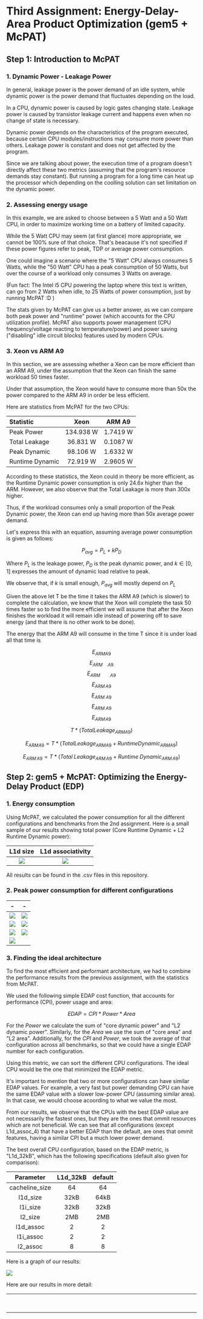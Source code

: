 # Third Assignment: Energy-Delay-Area Product Optimization (gem5 + McPAT)

## Step 1: Introduction to McPAT

### 1. Dynamic Power - Leakage Power

In general, leakage power is the power demand of an idle system, while dynamic power is the power demand that fluctuates depending on the load.

In a CPU, dynamic power is caused by logic gates changing state. Leakage power is caused by transistor leakage current and happens even when no change of state is necessary.

Dynamic power depends on the characteristics of the program executed, because certain CPU modules/instructions may consume more power than others. Leakage power is constant and does not get affected by the program.

Since we are talking about power, the execution time of a program doesn't directly affect these two metrics (assuming that the program's resource demands stay constant). But running a program for a long time can heat up the processor which depending on the coolling solution can set limitation on the dynamic power. 

### 2. Assessing energy usage

In this example, we are asked to choose between a 5 Watt and a 50 Watt CPU, in order to maximize working time on a battery of limited capacity.

While the 5 Watt CPU may seem (at first glance) more appropriate, we cannot be 100% sure of that choice. That's beacause it's not specified if these power figures refer to peak, TDP or average power consumption.

One could imagine a scenario where the "5 Watt" CPU always consumes 5 Watts, while the "50 Watt" CPU has a peak consumption of 50 Watts, but over the course of a workload only consumes 3 Watts on average.

(Fun fact: The Intel i5 CPU powering the laptop where this text is written, can go from 2 Watts when idle, to 25 Watts of power consumption, just by running McPAT :D )

The stats given by McPAT can give us a better answer, as we can compare both peak power and "runtime" power (which accounts for the CPU utilization profile). McPAT also supports power management (CPU frequency/voltage reacting to temperature/power) and power saving ("disabling" idle circuit blocks) features used by modern CPUs.

### 3. Xeon vs ARM A9

In this section, we are assessing whether a Xeon can be more efficient than an ARM A9, under the assumption that the Xeon can finish the same workload 50 times faster.

Under that assumption, the Xeon would have to consume more than 50x the power compared to the ARM A9 in order be less efficient. 

Here are statistics from McPAT for the two CPUs:

| Statistic       | Xeon      | ARM A9   |
|:----------------|:---------:|:--------:|
| Peak Power      | 134.938 W | 1.7419 W |
| Total Leakage   | 36.831 W  | 0.1087 W |
| Peak Dynamic    | 98.106 W  | 1.6332 W |
| Runtime Dynamic | 72.919 W  | 2.9605 W |

According to these statistics, the Xeon could in theory be more efficient, as the Runtime Dynamic power consumption is only 24.6x higher than the ARM. However, we also observe that the Total Leakage is more than 300x higher.

Thus, if the workload consumes only a small proportion of the Peak Dynamic power, the Xeon can end up having more than 50x average power demand.

Let's express this with an equation, assuming average power consumption is given as follows:

$$
P_{avg} = P_L + kP_{D}
$$

Where $P_L$ is the leakage power, $P_D$ is the peak dynamic power, and $k\in[0,1]$ expresses the amount of dynamic load relative to peak.

We observe that, if $k$ is small enough, $P_{avg}$ will mostly depend on $P_L$

Given the above let T be the time it takes the ARM A9 (which is slower) to complete the calculation, we know that the Xeon will complete the task 50 times faster so to find the more efficient we will assume that after the Xeon finishes the workload it will remain idle instead of powering off to save energy (and that there is no other work to be done). 

The energy that the ARM A9 will consume in the time T since it is under load all that time is 

$$
E_{ARM  A9} 
$$
$$
E_{ARM \quad  A9} 
$$
$$
E_{ARM  \qquad A9} 
$$
$$
E_{ARM \, A9} 
$$
$$
E_{ARM  \: A9} 
$$
$$
E_{ARM \;  A9} 
$$
$$
E_{ARM \! A9} 
$$


$$
T * ( {Total  Leakage}_{ARM  A9} ) 
$$


$$
E_{ARM  A9} = T * ( {Total  Leakage}_{ARM  A9} + {Runtime  Dynamic}_{ARM  A9} ) 
$$


$$
E_{ARM \, A9} = T * ({Total \; Leakage}_{ARM \, A9} + {Runtime \; Dynamic}_{ARM \, A9}) 
$$



## Step 2: gem5 + McPAT: Optimizing the Energy-Delay Product (EDP)

### 1. Energy consumption

Using McPAT, we calculated the power consumption for all the different configurations and benchmarks from the 2nd assignment. Here is a small sample of our results showing total power (Core Runtime Dynamic + L2 Runtime Dynamic power):

|L1d size        |  L1d associativity |
:-------------:|:--------------:|
| ![](plots/total_power/L1d.svg) |![](plots/total_power/L1d_assoc.svg) |

All results can be found in the .csv files in this repository.


### 2. Peak power consumption for different configurations

| - | - |
|:-:|:-:|
|![](plots/peak_power/L1d.svg) | ![](plots/peak_power/L1d_assoc.svg)|
|![](plots/peak_power/L1i.svg) | ![](plots/peak_power/L1i_assoc.svg)|
|![](plots/peak_power/L2.svg) | ![](plots/peak_power/L2_assoc.svg)|
|![](plots/peak_power/cacheline.svg)| |


### 3. Finding the ideal architecture

To find the most efficient and performant architecture, we had to combine the performance results from the previous assignment, with the statistics from McPAT.

We used the following simple EDAP cost function, that accounts for performance (CPI), power usage and area:

$$
EDAP = CPI * Power * Area 
$$

For the $Power$ we calculate the sum of "core dynamic power" and "L2 dynamic power". Similarly, for the $Area$ we use the sum of "core area" and "L2 area". Additionally, for the $CPI$ and $Power$, we took the average of that configuration across all benchmarks, so that we could have a single EDAP number for each configuration.

Using this metric, we can sort the different CPU configurations. The ideal CPU would be the one that minimized the EDAP metric.

It's important to mention that two or more configurations can have similar EDAP values. For example, a very fast but power demanding CPU can have the same EDAP value with a slower low-power CPU (assuming similar area). In that case, we would choose acoording to what we value the most.

From our results, we observe that the CPUs with the best EDAP value are not necessarily the fastest ones, but they are the ones that ommit resources which are not beneficial. We can see that all configurations (except L1d_assoc_4) that have a better EDAP than the default, are ones that ommit features, having a similar CPI but a much lower power demand.

The best overall CPU configuration, based on the EDAP metric, is "L1d_32kB", which has the following specifications (default also given for comparison):


Parameter             | L1d_32kB | default
:-------------------------:|:-------------------------:|:-----:|
cacheline_size | 64 | 64 
l1d_size |32kB  | 64kB 
l1i_size | 32kB | 32kB
l2_size | 2MB | 2MB
l1d_assoc | 2 | 2 
l1i_assoc | 2 | 2
l2_assoc | 8 | 8

Here is a graph of our results:

![](plots/EDAP.svg)

Here are our results in more detail:

|Config                                                               |system.cpu.cpi|speedup|total_power (W)|total_area (mm^2)|EDAP    |
|--------------------------------------------------------------------:|--------------|-------|---------------|-----------------|--------|
|L1d_32kB                                                             |3.592         |0.996  |0.099          |11.598           |4.111   |
|Cacheline_16                                                         |9.611         |0.667  |0.065          |11.155           |6.968   |
|Cacheline_32                                                         |5.514         |0.827  |0.129          |11.513           |8.206   |
|L2_1MB                                                               |3.594         |0.996  |0.255          |11.391           |10.424  |
|L1d_assoc_4                                                          |3.583         |1.002  |0.261          |13.092           |12.251  |
|L1i_assoc_1                                                          |3.619         |0.975  |0.254          |14.195           |13.071  |
|L1d_assoc_1                                                          |3.605         |0.991  |0.257          |14.189           |13.136  |
|L1i_16kB                                                             |3.607         |0.985  |0.257          |14.174           |13.138  |
|default                                                              |3.586         |1.000  |0.259          |14.229           |13.222  |
|L2_assoc_2                                                           |3.588         |0.999  |0.259          |14.916           |13.843  |
|L2_assoc_16                                                          |3.587         |1.000  |0.259          |14.902           |13.849  |
|L2_assoc_4                                                           |3.586         |1.000  |0.259          |14.911           |13.852  |
|L2_assoc_32                                                          |3.586         |1.000  |0.260          |14.951           |13.909  |
|L2_assoc_64                                                          |3.585         |1.000  |0.261          |14.949           |13.985  |
|L1i_assoc_4                                                          |3.557         |1.025  |0.263          |14.992           |14.035  |
|L1i_assoc_8                                                          |3.557         |1.025  |0.263          |15.838           |14.827  |
|L1i_64kB                                                             |3.557         |1.025  |0.263          |16.620           |15.559  |
|L1d_assoc_8                                                          |3.582         |1.003  |0.334          |13.393           |16.033  |
|L2_4MB                                                               |3.579         |1.004  |0.264          |20.547           |19.402  |
|L1d_128kB_L1i_64kB_L2_1MB                                            |3.561         |1.023  |0.333          |16.437           |19.493  |
|L1d_128kB_L1i_64kB_L2_1MB_L2_assoc_16                                |3.560         |1.024  |0.333          |16.494           |19.567  |
|L1d_128kB                                                            |3.580         |1.004  |0.331          |16.884           |19.985  |
|L1d_128kB_L1i_64kB_L2_1MB_L2_assoc_16_L1d_assoc_4                    |3.559         |1.025  |0.346          |17.613           |21.694  |
|L1d_128kB_L1i_64kB                                                   |3.551         |1.029  |0.337          |19.275           |23.052  |
|cl_128_L2_assoc_16                                                   |2.712         |1.171  |0.458          |20.598           |25.565  |
|L1d_128kB_L1i_64kB_L2_4MB_L2_assoc_16                                |3.544         |1.033  |0.340          |25.425           |30.673  |
|L1d_128kB_L1i_64kB_L2_4MB                                            |3.544         |1.032  |0.340          |25.594           |30.866  |
|L1d_128kB_L1i_64kB_L2_4MB_L2_assoc_16_L1d_assoc_4                    |3.542         |1.034  |0.353          |26.544           |33.227  |
|cl_128_L2_4MB                                                        |2.707         |1.173  |0.467          |28.277           |35.717  |
|cl_128_L2_1MB                                                        |2.719         |1.167  |0.471          |29.481           |37.758  |
|cl_128_L1d_32kB                                                      |2.719         |1.166  |0.327          |48.132           |42.771  |
|cl_128_L1d_assoc_1                                                   |2.737         |1.157  |0.454          |49.504           |61.576  |
|cl_128_L1i_64kB                                                      |2.671         |1.206  |0.477          |50.693           |64.640  |
|cl_128_L1i_assoc_4                                                   |2.671         |1.206  |0.477          |50.762           |64.737  |
|cl_128_L1i_assoc_1                                                   |2.731         |1.156  |0.492          |48.237           |64.757  |
|Cacheline_128                                                        |2.712         |1.171  |0.486          |49.474           |65.221  |
|cl_128_L2_assoc_4                                                    |2.712         |1.171  |0.486          |49.542           |65.275  |
|cl_128_L1i_16kB                                                      |2.733         |1.157  |0.489          |49.365           |65.978  |
|cl_128_L1d_assoc_4                                                   |2.708         |1.173  |0.501          |49.424           |67.128  |
|cl_128_L1d_128kB                                                     |2.705         |1.175  |0.785          |51.956           |110.401 |
|cl_256_L2_1MB                                                        |2.268         |1.348  |0.995          |67.884           |153.179 |
|cl_256_L1i_64kB                                                      |2.224         |1.385  |0.989          |90.501           |199.084 |
|cl_256_L1i_assoc_1                                                   |2.286         |1.332  |1.031          |87.850           |207.146 |
|cl_256_L1d_assoc_1                                                   |2.308         |1.322  |0.993          |90.452           |207.349 |
|Cacheline_256                                                        |2.261         |1.351  |1.019          |90.387           |208.207 |
|cl_256_L2_assoc_4                                                    |2.261         |1.351  |1.018          |90.427           |208.261 |
|cl_256_L2_assoc_16                                                   |2.261         |1.351  |1.020          |90.348           |208.321 |
|cl_256_L1d_32kB                                                      |2.270         |1.346  |1.022          |90.263           |209.411 |
|cl_256_L1i_assoc_4                                                   |2.236         |1.373  |1.004          |96.041           |215.528 |
|cl_256_L1i_16kB                                                      |2.299         |1.326  |1.039          |90.628           |216.491 |
|cl_256_L2_4MB                                                        |2.258         |1.354  |1.042          |110.639          |260.134 |
|cl_256_L1d_128kB                                                     |2.253         |1.357  |1.573          |95.091           |336.983 |
|cl_256_L1d_assoc_4                                                   |2.258         |1.354  |1.742          |95.948           |377.290 |
|cl_256_L2_4MB_L1i_64kB_L1d_128kB_L2_assoc_16_L1d_assoc_4_L1i_assoc_4 |2.209         |1.395  |1.757          |120.820          |468.998 |
|cl_256_L2_4MB_L1i_64kB_L1d_128kB_L2_assoc_16_L1d_assoc_4_L1i_assoc_8 |2.209         |1.395  |1.757          |129.813          |503.906 |
|cl_256_L2_4MB_L1i_64kB_L1d_128kB_L2_assoc_16_L1d_assoc_4_L1i_assoc_16|2.209         |1.395  |1.757          |153.054          |594.136 |
|cl_256_L2_4MB_L1i_64kB_L1d_128kB_L2_assoc_16_L1d_assoc_8_L1i_assoc_8 |2.207         |1.396  |3.235          |140.586          |1004.063|


